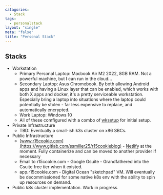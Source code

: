 ```yaml
---
catagories:
  - Stack
tags:
  - personalstack
layout: "single"
meta: "false"
title: "Personal Stack"
---
```


## Stacks

- Workstation
  - Primary Personal Laptop: Macbook Air M2 2022, 8GB RAM.  Not a powerful machine, but I can run in the cloud...
  - Secondary Laptop: Asus Chromebook.  By both allowing Android apps and having a Linux layer that can be enabled, which works with both X apps and docker, it's a pretty serviceable workstation.  Especially bring a laptop into situations where the laptop could potentially be stolen - far less expensive to replace, and automatically encrypted. 
  - Work Laptop:  Windows 10
  - All of these comfigured with a combo of [wksetup](https://github.com/ssmiller25/wksetup) for initial setup.
- Private Infrastructure
  - TBD: Eventually a small-ish k3s cluster on x86 SBCs.
- Public Infrastructure
  - [www.r15cookie.com](https://www.gitlab.com/ssmiller25/r15cookieblog) - [Netlify](https://www.netlify.com/) at the moment.  Fully containerize and can be moved to another provider if necessary
  - Email to r15cookie.com - Google Gsuite - Grandfathered into the Gsuite free tier when it existed.
  - app.r15cookie.com - Digital Ocean "sketchpad" VM.  Will eventually be decommissioned for some native k8s env with the ability to spin up resources on demand.
 - Public k8s cluster implementation.  Work in progress.

